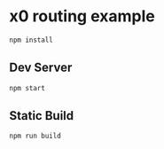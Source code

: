 
# x0 routing example

```sh
npm install
```

## Dev Server

```sh
npm start
```

## Static Build

```sh
npm run build
```


